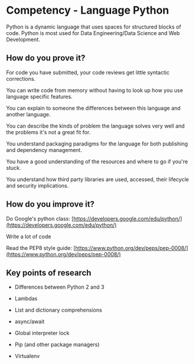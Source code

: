 # Competency - Language Python

Python is a dynamic language that uses spaces for structured blocks of code.  Python is most used for Data Engineering/Data Science and Web Development.

## How do you prove it?

For code you have submitted, your code reviews get little syntactic corrections.

You can write code from memory without having to look up how you use language specific features.

You can explain to someone the differences between this language and another language.

You can describe the kinds of problem the language solves very well and the problems it's not a great fit for.

You understand packaging paradigms for the language for both publishing and dependency management.

You have a good understanding of the resources and where to go if you're stuck.

You understand how third party libraries are used, accessed, their lifecycle and security implications.

## How do you improve it?

Do Google's python class: [https://developers.google.com/edu/python/](https://developers.google.com/edu/python/)

Write a lot of code

Read the PEP8 style guide: [https://www.python.org/dev/peps/pep-0008/](https://www.python.org/dev/peps/pep-0008/)

## Key points of research

* Differences between Python 2 and 3

* Lambdas

* List and dictionary comprehensions

* async/await

* Global interpreter lock

* Pip (and other package managers)

* Virtualenv

